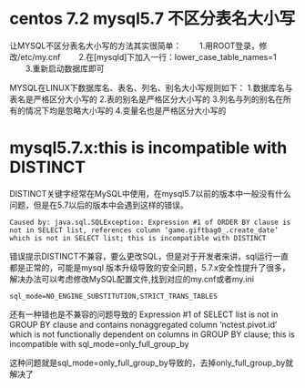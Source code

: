 # centos 7.2 mysql5.7 不区分表名大小写
让MYSQL不区分表名大小写的方法其实很简单：
　　1.用ROOT登录，修改/etc/my.cnf
　　2.在[mysqld]下加入一行：lower_case_table_names=1
　　3.重新启动数据库即可

MYSQL在LINUX下数据库名、表名、列名、别名大小写规则如下：
1.数据库名与表名是严格区分大小写的
2.表的别名是严格区分大小写的
3.列名与列的别名在所有的情况下均是忽略大小写的
4.变量名也是严格区分大小写的

# mysql5.7.x:this is incompatible with DISTINCT

DISTINCT关键字经常在MySQL中使用，在mysql5.7以前的版本中一般没有什么问题，但是在5.7以后的版本中会遇到这样的错误。
```
Caused by: java.sql.SQLException: Expression #1 of ORDER BY clause is not in SELECT list, references column ‘game.giftbag0_.create_date’ which is not in SELECT list; this is incompatible with DISTINCT
```

错误提示DISTINCT不兼容，要么更改SQL，但是对于开发者来讲，sql运行一直都是正常的，可能是mysql 版本升级导致的安全问题，5.7.x安全性提升了很多，解决办法可以考虑修改MySQL配置文件,找到对应的my.cnf或者my.ini

```
sql_mode=NO_ENGINE_SUBSTITUTION,STRICT_TRANS_TABLES
```

还有一种错也是不兼容的问题导致的
Expression #1 of SELECT list is not in GROUP BY clause and contains nonaggregated column ‘nctest.pivot.id’ which is not functionally dependent on columns in GROUP BY clause; this is incompatible with sql_mode=only_full_group_by

这种问题就是sql_mode=only_full_group_by导致的，去掉only_full_group_by就解决了

